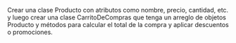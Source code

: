 Crear una clase Producto con atributos como nombre, precio, cantidad, etc. y luego crear una clase CarritoDeCompras que tenga un arreglo de objetos Producto y métodos para calcular el total de la compra y aplicar descuentos o promociones.